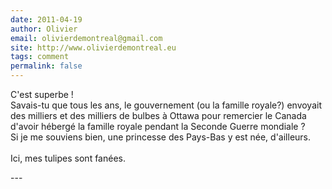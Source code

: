 ```yaml
---
date: 2011-04-19
author: Olivier
email: olivierdemontreal@gmail.com
site: http://www.olivierdemontreal.eu
tags: comment
permalink: false
---
```


<p>C'est superbe !<br />
Savais-tu que tous les ans, le gouvernement (ou la famille royale?) envoyait des milliers et des milliers de bulbes à Ottawa pour remercier le Canada d'avoir hébergé la famille royale pendant la Seconde Guerre mondiale ? <br />
Si je me souviens bien, une princesse des Pays-Bas y est née, d'ailleurs. <br />
<br />
Ici, mes tulipes sont fanées. </p>
---